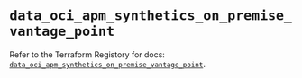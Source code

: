 # `data_oci_apm_synthetics_on_premise_vantage_point`

Refer to the Terraform Registory for docs: [`data_oci_apm_synthetics_on_premise_vantage_point`](https://registry.terraform.io/providers/oracle/oci/6.18.0/docs/data-sources/apm_synthetics_on_premise_vantage_point).
